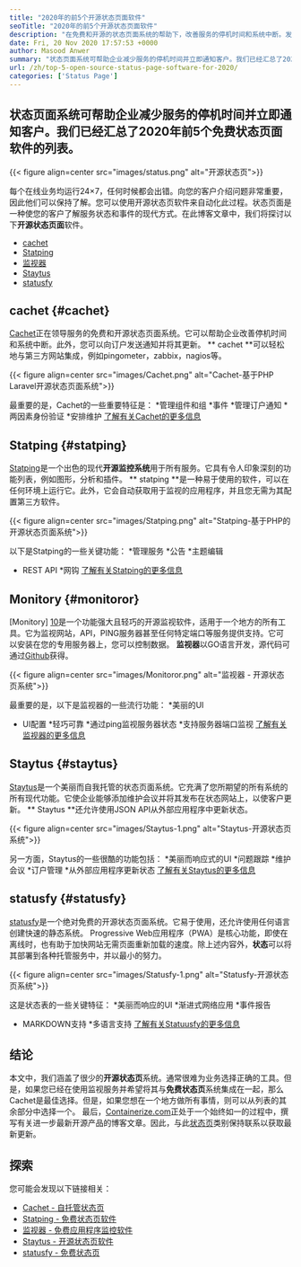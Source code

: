```yaml
---
title: "2020年的前5个开源状态页面软件" 
seoTitle: "2020年的前5个开源状态页面软件" 
description: "在免费和开源的状态页面系统的帮助下，改善服务的停机时间和系统中断。发送通知以更新客户。" 
date: Fri, 20 Nov 2020 17:57:53 +0000
author: Masood Anwer
summary: "状态页面系统可帮助企业减少服务的停机时间并立即通知客户。我们已经汇总了2020年前5个免费状态页面软件的列表。" 
url: /zh/top-5-open-source-status-page-software-for-2020/
categories: ['Status Page']
---
```


## 状态页面系统可帮助企业减少服务的停机时间并立即通知客户。我们已经汇总了2020年前5个免费状态页面软件的列表。

{{< figure align=center src="images/status.png" alt="开源状态页">}}

每个在线业务均运行24×7，任何时候都会出错。向您的客户介绍问题非常重要，因此他们可以保持了解。您可以使用开源状态页软件来自动化此过程。状态页面是一种使您的客户了解服务状态和事件的现代方式。在此博客文章中，我们将探讨以下**开源状态页面**软件。
  * [cachet][1]
  * [Statping][2]
  * [监视器][3]
  * [Staytus][4]
  * [statusfy][5]

## cachet {#cachet}
[Cachet][6]正在领导服务的免费和开源状态页面系统。它可以帮助企业改善停机时间和系统中断。此外，您可以向订户发送通知并将其更新。 ** cachet **可以轻松地与第三方网站集成，例如pingometer，zabbix，nagios等。

{{< figure align=center src="images/Cachet.png" alt="Cachet-基于PHP Laravel开源状态页面系统">}}

最重要的是，Cachet的一些重要特征是：
  *管理组件和组
  *事件
  *管理订户通知
  *两因素身份验证
  *安排维护
[了解有关Cachet的更多信息][7]

## Statping {#statping}
[Statping][8]是一个出色的现代**开源监控系统**用于所有服务。它具有令人印象深刻的功能列表，例如图形，分析和插件。 ** statping **是一种易于使用的软件，可以在任何环境上运行它。此外，它会自动获取用于监视的应用程序，并且您无需为其配置第三方软件。

{{< figure align=center src="images/Statping.png" alt="Statping-基于PHP的开源状态页面系统">}}

以下是Statping的一些关键功能：
  *管理服务
  *公告
  *主题编辑
  * REST API
  *网钩
[了解有关Statping的更多信息][9]

## Monitory {#monitoror}
[Monitory] ​​[10]是一个功能强大且轻巧的开源监视软件，适用于一个地方的所有工具。它为监视网站，API，PING服务器甚至任何特定端口等服务提供支持。它可以安装在您的专用服务器上，您可以控制数据。 **监视器**以GO语言开发，源代码可通过[Github][11]获得。

{{< figure align=center src="images/Monitoror.png" alt="监视器 - 开源状态页系统">}}

最重要的是，以下是监视器的一些流行功能：
  *美丽的UI
  * UI配置
  *轻巧可靠
  *通过ping监视服务器状态
  *支持服务器端口监视
[了解有关监视器的更多信息][12]

## Staytus {#staytus}
[Staytus][13]是一个美丽而自我托管的状态页面系统。它充满了您所期望的所有系统的所有现代功能。它使企业能够添加维护会议并将其发布在状态网站上，以使客户更新。 ** Staytus **还允许使用JSON API从外部应用程序中更新状态。

{{< figure align=center src="images/Staytus-1.png" alt="Staytus-开源状态页系统">}}

另一方面，Staytus的一些很酷的功能包括：
  *美丽而响应式的UI
  *问题跟踪
  *维护会议
  *订户管理
  *从外部应用程序更新状态
[了解有关Staytus的更多信息][14]

## statusfy {#statusfy}
[statusfy][15]是一个绝对免费的开源状态页面系统。它易于使用，还允许使用任何语言创建快速的静态系统。 Progressive Web应用程序（PWA）是核心功能，即使在离线时，也有助于加快网站无需页面重新加载的速度。除上述内容外，**状态**可以将其部署到各种托管服务中，并以最小的努力。

{{< figure align=center src="images/Statusfy-1.png" alt="Statusfy-开源状态页系统">}}

这是状态表的一些关键特征：
  *美丽而响应的UI
  *渐进式网络应用
  *事件报告
  * MARKDOWN支持
  *多语言支持
[了解有关Statuusfy的更多信息][16]

## 结论
本文中，我们涵盖了很少的**开源状态页**系统。通常很难为业务选择正确的工具。但是，如果您已经在使用监视服务并希望将其与**免费状态页**系统集成在一起，那么Cachet是最佳选择。但是，如果您想在一个地方做所有事情，则可以从列表的其余部分中选择一个。
最后，[Containerize.com][17]正处于一个始终如一的过程中，撰写有关进一步最新开源产品的博客文章。因此，与此[状态页][18]类别保持联系以获取最新更新。

## 探索
您可能会发现以下链接相关：
  * [Cachet  - 自托管状态页][7]
  * [Statping  - 免费状态页软件][9]
  * [监视器 - 免费应用程序监控软件][12]
  * [Staytus  - 开源状态页软件][14]
  * [statusfy  - 免费状态页][16]

  
[1]: #Cachet
[2]: #Statping
[3]: #Monitoror
[4]: #Staytus
[5]: #Statusfy
[6]: https://cachethq.io/
[7]: https://products.containerize.com/status/cachet
[8]: https://statping.com
[9]: https://products.containerize.com/status/statping
[10]: https://monitoror.com
[11]: https://github.com/monitoror/monitoror
[12]: https://products.containerize.com/status/monitoror
[13]: https://staytus.co
[14]: https://products.containerize.com/status/staytus
[15]: https://marquez.co/statusfy
[16]: https://products.containerize.com/status/statusfy
[17]: https://containerize.com
[18]: https://blog.containerize.com/category/status-page/
